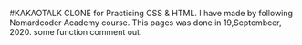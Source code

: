 #KAKAOTALK CLONE for Practicing CSS & HTML.
I have made by following Nomardcoder Academy course. 
This pages was done in 19,Septembcer, 2020. 
some function comment out. 

